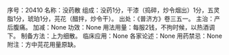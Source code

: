 序号：20410
名称：没药散
组成：没药1分，干漆（捣碎，炒令烟出）1分，五灵脂1分，琥珀1分，芫花（醋拌，炒令干）。
出处：《普济方》卷三五一。
主治：产后腹痛。
加减：None
功效：None
用法用量：每服2钱，不拘时候，以热酒调下。
制备方法：上为细散。
临床应用：None
各家论述：None
用药禁忌：None
附注：方中芫花用量原缺。
